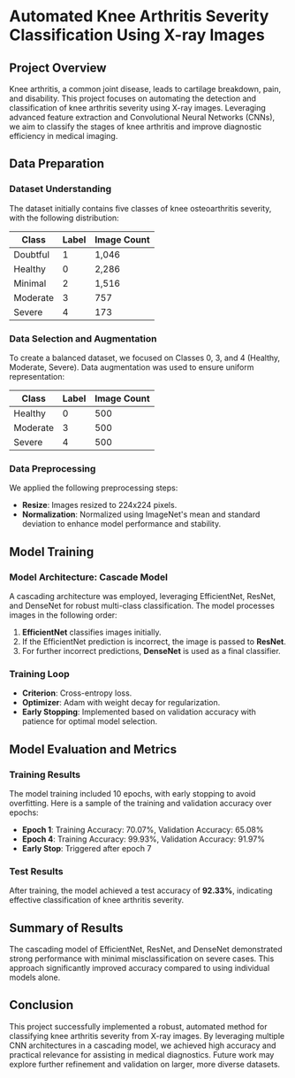 # Automated Knee Arthritis Severity Classification Using X-ray Images

## Project Overview
Knee arthritis, a common joint disease, leads to cartilage breakdown, pain, and disability. This project focuses on automating the detection and classification of knee arthritis severity using X-ray images. Leveraging advanced feature extraction and Convolutional Neural Networks (CNNs), we aim to classify the stages of knee arthritis and improve diagnostic efficiency in medical imaging.

## Data Preparation

### Dataset Understanding
The dataset initially contains five classes of knee osteoarthritis severity, with the following distribution:

| Class      | Label | Image Count |
|------------|-------|-------------|
| Doubtful   | 1     | 1,046       |
| Healthy    | 0     | 2,286       |
| Minimal    | 2     | 1,516       |
| Moderate   | 3     | 757         |
| Severe     | 4     | 173         |

### Data Selection and Augmentation
To create a balanced dataset, we focused on Classes 0, 3, and 4 (Healthy, Moderate, Severe). Data augmentation was used to ensure uniform representation:

| Class    | Label | Image Count |
|----------|-------|-------------|
| Healthy  | 0     | 500         |
| Moderate | 3     | 500         |
| Severe   | 4     | 500         |

### Data Preprocessing
We applied the following preprocessing steps:
- **Resize**: Images resized to 224x224 pixels.
- **Normalization**: Normalized using ImageNet's mean and standard deviation to enhance model performance and stability.

## Model Training

### Model Architecture: Cascade Model
A cascading architecture was employed, leveraging EfficientNet, ResNet, and DenseNet for robust multi-class classification. The model processes images in the following order:
1. **EfficientNet** classifies images initially.
2. If the EfficientNet prediction is incorrect, the image is passed to **ResNet**.
3. For further incorrect predictions, **DenseNet** is used as a final classifier.

### Training Loop
- **Criterion**: Cross-entropy loss.
- **Optimizer**: Adam with weight decay for regularization.
- **Early Stopping**: Implemented based on validation accuracy with patience for optimal model selection.

## Model Evaluation and Metrics

### Training Results
The model training included 10 epochs, with early stopping to avoid overfitting. Here is a sample of the training and validation accuracy over epochs:
- **Epoch 1**: Training Accuracy: 70.07%, Validation Accuracy: 65.08%
- **Epoch 4**: Training Accuracy: 99.93%, Validation Accuracy: 91.97%
- **Early Stop**: Triggered after epoch 7

### Test Results
After training, the model achieved a test accuracy of **92.33%**, indicating effective classification of knee arthritis severity.

## Summary of Results
The cascading model of EfficientNet, ResNet, and DenseNet demonstrated strong performance with minimal misclassification on severe cases. This approach significantly improved accuracy compared to using individual models alone.

## Conclusion
This project successfully implemented a robust, automated method for classifying knee arthritis severity from X-ray images. By leveraging multiple CNN architectures in a cascading model, we achieved high accuracy and practical relevance for assisting in medical diagnostics. Future work may explore further refinement and validation on larger, more diverse datasets.
